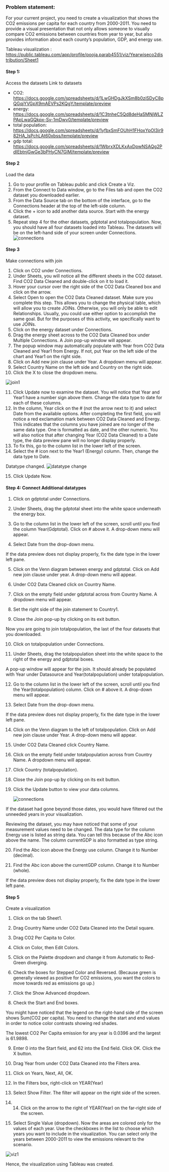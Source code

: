 ### Problem statement: 
For your current project, you need to create a visualization that shows the CO2 emissions per capita for each country from 2000-2011. You need to provide a visual presentation that not only allows someone to visually compare CO2 emissions between countries from year to year, but also provides information about each county’s population, GDP, and energy use. 

Tableau visualization : https://public.tableau.com/app/profile/pooja.parab4551/viz/Yearwiseco2distribution/Sheet1

#### Step 1:
Access the datasets
Link to datasets
- CO2: https://docs.google.com/spreadsheets/d/1LwGHDgJkXSm8b0ziSDyC8pQGqjYVGpX9mAEVPs2KQgY/template/preview
- energy: https://docs.google.com/spreadsheets/d/1C3tnheC5Qd8deHaSMNjWLZPApLwaGQkpx-Sv-1mDwv0/template/preview
- total population: https://docs.google.com/spreadsheets/d/1yfbxSmFOUhH1FHoxYpOl3ir982HA_lsPchLAt60xbss/template/preview
- gdp total: https://docs.google.com/spreadsheets/d/1WbrxXDLKxAxDpwNSAQg2PdIEbtnjGwGe3bPHyCN7GlM/template/preview


#### Step 2
Load the data
1. Go to your profile on Tableau public and click Create a Viz.
2. From the Connect to Data window, go to the Files tab and open the CO2 dataset you downloaded earlier.
3. From the Data Source tab on the bottom of the interface, go to the Connections header at the top of the left-side column.
4. Click the + icon to add another data source. Start with the energy dataset.
5. Repeat step 4 for the other datasets, gdptotal and totalpopulation.
Now, you should have all four datasets loaded into Tableau. The datasets will be on the left-hand side of your screen under Connections.
![connections](https://github.com/PoojaParab-DA/Tableau/assets/172165136/39ce8fa6-d917-4aff-a406-1c26cce650eb) 

#### Step 3
Make connections with join
1. Click on CO2 under Connections. 
2. Under Sheets, you will notice all the different sheets in the CO2 dataset. Find CO2 Data Cleaned and double-click on it to load it.
3. Hover your cursor over the right side of the CO2 Data Cleaned box and click on the arrow.
4. Select Open to open the CO2 Data Cleaned dataset. Make sure you complete this step. This allows you to change the physical table, which will allow you to create JOINs. Otherwise, you will only be able to edit Relationships. Usually, you could use either option to accomplish the same goal. But for the purposes of this activity, we specifically want to use JOINs.
5. Click on the energy dataset under Connections.
6. Drag the energy sheet across to the CO2 Data Cleaned box under Multiple Connections. A Join pop-up window will appear.
7. The popup window may automatically populate with Year from CO2 Data Cleaned and Year1 from Energy. If not, put Year on the left side of the chart and Year1 on the right side.
8. Click on Add new join clause under Year. A dropdown menu will appear.
9. Select Country Name on the left side and Country on the right side.
10. Click the X to close the dropdown menu.

![join1](https://github.com/PoojaParab-DA/Tableau/assets/172165136/a34aac19-bbbf-4eec-b538-2ae972605b44)

11. Click Update now to examine the dataset. You will notice that Year and Year1 have a number sign above them. Change the data type to date for each of these columns. 
12. In the column, Year click on the # (not the arrow next to it) and select Date from the available options. 
After completing the first field, you will notice a red exclamation mark between CO2 Data Cleaned and Energy. This indicates that the columns you have joined are no longer of the same data type. One is formatted as date, and the other numeric.
You will also notice that after changing Year (CO2 Data Cleaned) to a Date type, the data preview pane will no longer display properly.
13. To fix this, go to the column list in the lower left of the screen. 
14. Select the # icon next to the Year1 (Energy) column. Then, change the data type to Date.

Datatype changed.
![datatype change](https://github.com/PoojaParab-DA/Tableau/assets/172165136/9a3c091c-b205-4135-95c5-1cefa9853d78)

15. Click Update Now.

#### Step 4: Connect Additional datatypes

1. Click on gdptotal under Connections.

2. Under Sheets, drag the gdptotal sheet into the white space underneath the energy box.  

3. Go to the column list in the lower left of the screen, scroll until you find the column Year(Gdptotal). Click on # above it. A drop-down menu will appear.

4. Select Date from the drop-down menu.

If the data preview does not display properly, fix the date type in the lower left pane.

5. Click on the Venn diagram between energy and gdptotal. Click on Add new join clause under year. A drop-down menu will appear. 

6. Under CO2 Data Cleaned click on Country Name.

7. Click on the empty field under gdptotal across from Country Name. A dropdown menu will appear.

8. Set the right side of the join statement to Country1.

9. Close the Join pop-up by clicking on its exit button.

Now you are going to join totalpopulation, the last of the four datasets that you downloaded.

10. Click on totalpopulation under Connections.

11. Under Sheets, drag the totalpopulation sheet into the white space to the right of the energy and gdptotal boxes. 

A pop-up window will appear for the join. It should already be populated with Year under Datasource and Year(totalpopulation) under totalpopulation.

12. Go to the column list in the lower left of the screen, scroll until you find the Year(totalpopulation) column. Click on # above it. A drop-down menu will appear.

13. Select Date from the drop-down menu.

If the data preview does not display properly, fix the date type in the lower left pane.

14. Click on the Venn diagram to the left of totalpopulation. Click on Add new join clause under Year. A drop-down menu will appear. 

15. Under CO2 Data Cleaned click Country Name. 

16. Click on the empty field under totalpopulation across from Country Name. A dropdown menu will appear.

17. Click Country (totalpopulation).

18. Close the Join pop-up by clicking on its exit button.

19. Click the Update button to view your data columns.

    ![connections](https://github.com/PoojaParab-DA/Tableau/assets/172165136/ffae6a02-3992-43bc-81ee-b3678d6a1470)

If the dataset had gone beyond those dates, you would have filtered out the unneeded years in your visualization.

Reviewing the dataset, you may have noticed that some of your measurement values need to be changed. The data type for the column Energy use is listed as string data. You can tell this because of the Abc icon above the name. The column currentGDP is also formatted as type string.

20. Find the Abc icon above the Energy use column. Change it to Number (decimal).

21. Find the Abc icon above the currentGDP column. Change it to Number (whole).

If the data preview does not display properly, fix the date type in the lower left pane.

#### Step 5
Create a visualization

1. Click on the tab Sheet1.

2. Drag Country Name under CO2 Data Cleaned into the Detail square.

3. Drag CO2 Per Capita to Color.

4. Click on Color, then Edit Colors.

5. Click on the Palette dropdown and change it from Automatic to Red-Green diverging.

6. Check the boxes for Stepped Color and Reversed. (Because green is generally viewed as positive for CO2 emissions, you want the colors to move towards red as emissions go up.)

7. Click the Show Advanced dropdown.

8. Check the Start and End boxes.

You might have noticed that the legend on the right-hand side of the screen shows Sum(CO2 per capita). You need to change the start and end values in order to notice color contrasts showing red shades. 

The lowest CO2 Per Capita emission for any year is 0.0396 and the largest is 61.9898. 

9. Enter 0 into the Start field, and 62 into the End field. Click OK. Click the X button.

10. Drag Year from under CO2 Data Cleaned into the Filters area. 

11. Click on Years, Next, All, OK.

12. In the Filters box, right-click on YEAR(Year)

13. Select Show Filter. The filter will appear on the right side of the screen.

14. 14. Click on the arrow to the right of YEAR(Year) on the far-right side of the screen.

15. Select Single Value (dropdown). Now the areas are colored only for the values of each year. Use the checkboxes in the list to choose which years you want to include in the visualization. You can select only the years between 2000-2011 to view the emissions relevant to the scenario.

![viz1](https://github.com/PoojaParab-DA/Tableau/assets/172165136/c054fa94-ee32-494c-a7b3-c44769849751)

Hence, the visualization using Tableau was created.

